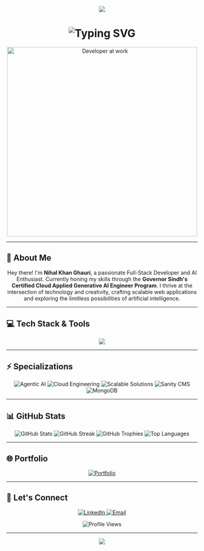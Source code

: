 <p align="center">
  <img src="https://capsule-render.vercel.app/api?type=waving&color=gradient&height=200&section=header&text=Hey!%20I'm%20Nihal%20Khan%20Ghauri&fontSize=40&fontAlignY=35&animation=fadeIn&fontColor=white" />
</p>



<h1 align="center">
  <img src="https://readme-typing-svg.herokuapp.com?font=Fira+Code&weight=600&size=24&pause=1000&color=6E56CF&center=true&vCenter=true&width=670&lines=Full-Stack+Developer;Next.js+%7C+TypeScript+%7C+JavaScript;AI+Enthusiast+%26+Cloud+Engineer;Passionate+About+Building+Innovative+Solutions;" alt="Typing SVG" />
</h1>

<div align="center">
  <img src="https://media.giphy.com/media/qgQUggAC3Pfv687qPC/giphy.gif" alt="Developer at work" width="500" />
</div>

---

## 👋 About Me

<p align="center">
  Hey there! I'm <b>Nihal Khan Ghauri</b>, a passionate Full-Stack Developer and AI Enthusiast. Currently honing my skills through the <b>Governor Sindh's Certified Cloud Applied Generative AI Engineer Program</b>. I thrive at the intersection of technology and creativity, crafting scalable web applications and exploring the limitless possibilities of artificial intelligence.
</p>

---

## 💻 Tech Stack & Tools

<p align="center">
  <img src="https://skillicons.dev/icons?i=nextjs,typescript,javascript,tailwind,python,nodejs,mongodb,html,css,git,github,vscode&theme=dark&perline=7" />
</p>

---

## ⚡ Specializations

<p align="center">
  <img src="https://img.shields.io/badge/-Agentic_AI-FF6F00?style=for-the-badge&logo=tensorflow&logoColor=white" alt="Agentic AI" />
  <img src="https://img.shields.io/badge/-Cloud_Engineering-4285F4?style=for-the-badge&logo=google-cloud&logoColor=white" alt="Cloud Engineering" />
  <img src="https://img.shields.io/badge/-Scalable_Solutions-0080FF?style=for-the-badge&logo=digitalocean&logoColor=white" alt="Scalable Solutions" />
  <img src="https://img.shields.io/badge/-Sanity_CMS-FF2D20?style=for-the-badge&logo=sanity&logoColor=white" alt="Sanity CMS" />
  <img src="https://img.shields.io/badge/-MongoDB-47A248?style=for-the-badge&logo=mongodb&logoColor=white" alt="MongoDB" />
</p>

---

## 📊 GitHub Stats

<div align="center">
  <img src="https://github-readme-stats.vercel.app/api?username=NihalGhauri&show_icons=true&theme=radical" alt="GitHub Stats" />
  <img src="https://github-readme-streak-stats.herokuapp.com?user=NihalGhauri&theme=radical" alt="GitHub Streak" />
  <img src="https://github-profile-trophy.vercel.app/?username=NihalGhauri&theme=dracula&no-frame=true&row=1&column=7" alt="GitHub Trophies" />
  <img src="https://github-readme-stats.vercel.app/api/top-langs/?username=NihalGhauri&layout=compact&theme=radical" alt="Top Languages" />
</div>

---

## 🌐 Portfolio

<p align="center">
  <a href="https://nihalkhanghauri.vercel.app/" target="_blank">
    <img src="https://img.shields.io/badge/Portfolio-nihal--khan.vercel.app-5DADE2?style=for-the-badge&logo=vercel&logoColor=white" alt="Portfolio" />
  </a>
</p>

---

## 🔗 Let's Connect

<p align="center">
  <a href="https://www.linkedin.com/in/nihal-khan-ghauri-93a9a627b/" target="_blank">
    <img src="https://img.shields.io/badge/LinkedIn-0077B5?style=for-the-badge&logo=linkedin&logoColor=white" alt="LinkedIn" />
  </a>
  
  <a href="mailto:nihalghouri321@gmail.com" target="_blank">
    <img src="https://img.shields.io/badge/Email-D14836?style=for-the-badge&logo=gmail&logoColor=white" alt="Email" />
  </a>
</p>

<div align="center">
  <img src="https://komarev.com/ghpvc/?username=NihalGhauri&color=blueviolet&style=for-the-badge&label=PROFILE+VIEWS" alt="Profile Views" />
</div>

---

<p align="center">
  <img src="https://capsule-render.vercel.app/api?type=waving&color=gradient&height=100&section=footer" />
</p>
